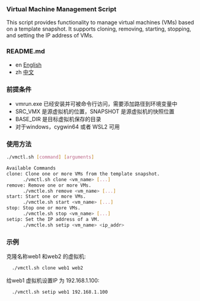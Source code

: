 ### Virtual Machine Management Script
This script provides functionality to manage virtual machines (VMs) based on a template snapshot. It supports cloning, removing, starting, stopping, and setting the IP address of VMs.

### README.md

- en [English](README.md)
- zh [中文](README.zh_CN.md)

### 前提条件
- vmrun.exe 已经安装并可被命令行访问，需要添加路径到环境变量中
- SRC_VMX 是源虚拟机的位置，SNAPSHOT 是源虚拟机的快照位置
- BASE_DIR 是目标虚拟机保存的目录
- 对于windows，cygwin64 或者 WSL2 可用

### 使用方法
```bash
./vmctl.sh [command] [arguments]

Available Commands
clone: Clone one or more VMs from the template snapshot.
      ./vmctl.sh clone <vm_name> [...]
remove: Remove one or more VMs.
      ./vmctle.sh remove <vm_name> [...]
start: Start one or more VMs.
      ./vmctle.sh start <vm_name> [...]
stop: Stop one or more VMs.
      ./vmctle.sh stop <vm_name> [...]
setip: Set the IP address of a VM.
      ./vmctle.sh setip <vm_name> <ip_addr>
```

### 示例
克隆名称web1 和web2 的虚拟机:
```bash
  ./vmctl.sh clone web1 web2
```
给web1 虚拟机设置IP 为 192.168.1.100:
```bash
  ./vmctl.sh setip web1 192.168.1.100
```
